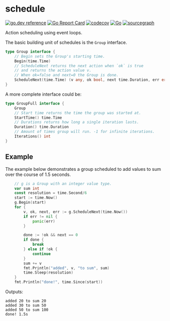 # schedule
[![go.dev reference](https://pkg.go.dev/badge/github.com/soypat/schedule)](https://pkg.go.dev/github.com/soypat/schedule)
[![Go Report Card](https://goreportcard.com/badge/github.com/soypat/schedule)](https://goreportcard.com/report/github.com/soypat/schedule)
[![codecov](https://codecov.io/gh/soypat/schedule/branch/main/graph/badge.svg)](https://codecov.io/gh/soypat/schedule)
[![Go](https://github.com/soypat/schedule/actions/workflows/go.yml/badge.svg)](https://github.com/soypat/schedule/actions/workflows/go.yml)
[![sourcegraph](https://sourcegraph.com/github.com/soypat/schedule/-/badge.svg)](https://sourcegraph.com/github.com/soypat/schedule?badge)


Action scheduling using event loops.

The basic building unit of schedules is the `Group` interface.


```go
type Group interface {
	// Begin sets the Group's starting time.
	Begin(time.Time)
	// ScheduleNext returns the next action when `ok` is true 
	// and returns the action value v. 
	// When ok=false and next=0 the Group is done.
	ScheduleNext(time.Time) (v any, ok bool, next time.Duration, err error)
}
```

A more complete interface could be:
```go
type GroupFull interface {
	Group
	// Start time returns the time the group was started at.
	StartTime() time.Time
	// Durations returns how long a single iteration lasts.
	Duration() time.Duration
	// Amount of times group will run. -1 for infinite iterations.
	Iterations() int
}
```

## Example
The example below demonstrates a group scheduled to add values to
sum over the course of 1.5 seconds.

```go
	// g is a Group with an integer value type.
	var sum int
	const resolution = time.Second/6
	start := time.Now()
	g.Begin(start)
	for {
		v, ok, next, err := g.ScheduleNext(time.Now())
		if err != nil {
			panic(err)
		}

		done := !ok && next == 0
		if done {
			break
		} else if !ok {
			continue
		}
		sum += v
		fmt.Println("added", v, "to sum", sum)
		time.Sleep(resolution)
	}
	fmt.Println("done!", time.Since(start))
```

Outputs:
```
added 20 to sum 20
added 30 to sum 50
added 50 to sum 100
done! 1.5s
```